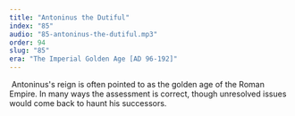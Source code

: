```yaml
---
title: "Antoninus the Dutiful"
index: "85"
audio: "85-antoninus-the-dutiful.mp3"
order: 94
slug: "85"
era: "The Imperial Golden Age [AD 96-192]"
---
```


 Antoninus's reign is often pointed to as the golden age of the Roman Empire. In many ways the assessment is correct, though unresolved issues would come back to haunt his successors.


